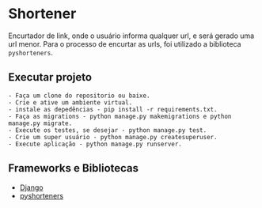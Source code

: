 # Shortener
Encurtador de link, onde o usuário informa qualquer url, e será gerado uma url menor. Para o processo de encurtar as urls, foi utilizado a biblioteca `pyshorteners`.

## Executar projeto
```
- Faça um clone do repositorio ou baixe.
- Crie e ative um ambiente virtual.
- instale as depedências - pip install -r requirements.txt.
- Faça as migrations - python manage.py makemigrations e python manage.py migrate.
- Execute os testes, se desejar - python manage.py test.
- Crie um super usuário - python manage.py createsuperuser.
- Execute aplicação - python manage.py runserver.
```

## Frameworks e Bibliotecas
- [Django](https://www.djangoproject.com/)
- [pyshorteners](https://pyshorteners.readthedocs.io/en/latest/)